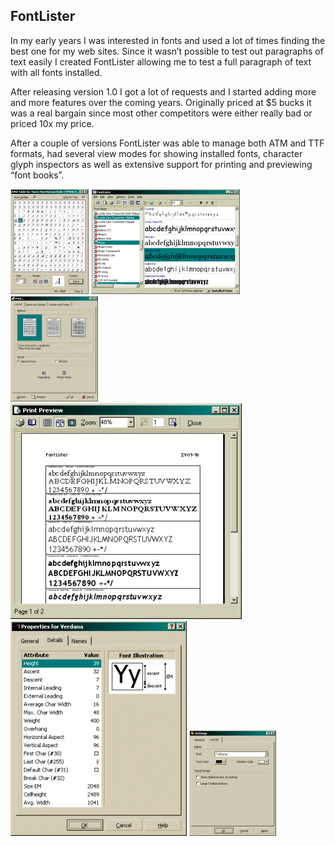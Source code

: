 ## FontLister

In my early years I was interested in fonts and used a lot of times finding the best one for my web sites. Since it wasn’t possible to test out paragraphs of text easily I created FontLister allowing me to test a full paragraph of text with all fonts installed.

After releasing version 1.0 I got a lot of requests and I started adding more and more features over the coming years. Originally priced at $5 bucks it was a real bargain since most other competitors were either really bad or priced 10x my price.

After a couple of versions FontLister was able to manage both ATM and TTF formats, had several view modes for showing installed fonts, character glyph inspectors as well as extensive support for printing and previewing “font books”.

![](images/ansitable_shot.webp)
![](images/main_shot.webp)
![](images/print_shot.webp)
![](images/printpreview_shot.webp)
![](images/properties_shot.webp)
![](images/settings_shot.webp) 

